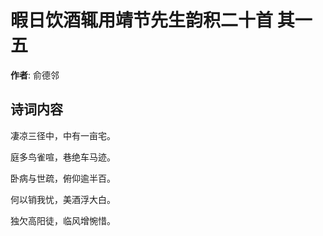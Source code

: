 # 暇日饮酒辄用靖节先生韵积二十首  其一五

**作者**: 俞德邻

## 诗词内容

凄凉三径中，中有一亩宅。

庭多鸟雀喧，巷绝车马迹。

卧病与世疏，俯仰逾半百。

何以销我忧，美酒浮大白。

独欠高阳徒，临风增惋惜。


